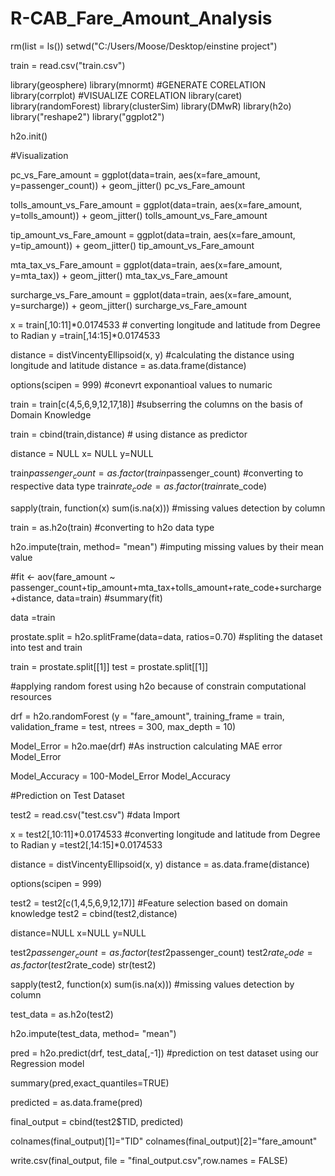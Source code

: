 # R-CAB_Fare_Amount_Analysis

rm(list = ls())
setwd("C:/Users/Moose/Desktop/einstine project")

train = read.csv("train.csv")

library(geosphere)
library(mnormt) #GENERATE CORELATION
library(corrplot) #VISUALIZE CORELATION
library(caret)
library(randomForest)
library(clusterSim)
library(DMwR)
library(h2o)
library("reshape2")
library("ggplot2")

h2o.init()

#Visualization

pc_vs_Fare_amount = ggplot(data=train,
       aes(x=fare_amount, y=passenger_count)) +
  geom_jitter()
pc_vs_Fare_amount


tolls_amount_vs_Fare_amount = ggplot(data=train,
                           aes(x=fare_amount, y=tolls_amount)) +
  geom_jitter()
tolls_amount_vs_Fare_amount



tip_amount_vs_Fare_amount = ggplot(data=train,
                                     aes(x=fare_amount, y=tip_amount)) +
  geom_jitter()
tip_amount_vs_Fare_amount



mta_tax_vs_Fare_amount = ggplot(data=train,
                                     aes(x=fare_amount, y=mta_tax)) +
  geom_jitter()
mta_tax_vs_Fare_amount


surcharge_vs_Fare_amount = ggplot(data=train,
                                     aes(x=fare_amount, y=surcharge)) +
  geom_jitter()
surcharge_vs_Fare_amount



x = train[,10:11]*0.0174533   # converting longitude and latitude from Degree to Radian
y =train[,14:15]*0.0174533

distance = distVincentyEllipsoid(x, y)   #calculating the distance using longitude and latitude
distance = as.data.frame(distance)

options(scipen = 999) #conevrt exponantioal values to numaric

train = train[c(4,5,6,9,12,17,18)] #subserring the columns on the basis of Domain Knowledge

train = cbind(train,distance)   # using distance as predictor

distance  = NULL
x= NULL
y=NULL


train$passenger_count = as.factor(train$passenger_count) #converting to respective data type
train$rate_code = as.factor(train$rate_code)


sapply(train, function(x) sum(is.na(x)))                  #missing values detection by column 

train = as.h2o(train)                                     #converting to h2o data type

h2o.impute(train,  method= "mean")                  #imputing missing values by their mean value
 


#fit <- aov(fare_amount ~ passenger_count+tip_amount+mta_tax+tolls_amount+rate_code+surcharge+distance, data=train)
#summary(fit) 



data =train


prostate.split =  h2o.splitFrame(data=data, ratios=0.70)    #spliting the dataset into test and train

train = prostate.split[[1]]
test =  prostate.split[[1]]

#applying random forest using h2o because of constrain computational resources

drf = h2o.randomForest (y = "fare_amount",
                        training_frame    = train,
                        validation_frame  = test,
                        ntrees            = 300,
                        max_depth         = 10)


Model_Error = h2o.mae(drf)   #As instruction calculating MAE error
Model_Error

Model_Accuracy = 100-Model_Error
Model_Accuracy


#Prediction on Test Dataset

test2 = read.csv("test.csv")       #data Import

x = test2[,10:11]*0.0174533        #converting longitude and latitude from Degree to Radian
y =test2[,14:15]*0.0174533


distance = distVincentyEllipsoid(x, y)
distance = as.data.frame(distance)

options(scipen = 999)

test2 = test2[c(1,4,5,6,9,12,17)] #Feature selection based on domain knowledge
test2 = cbind(test2,distance)

distance=NULL
x=NULL
y=NULL



test2$passenger_count = as.factor(test2$passenger_count)
test2$rate_code = as.factor(test2$rate_code)
str(test2)

sapply(test2, function(x) sum(is.na(x)))   #missing values detection by column 

test_data = as.h2o(test2)

h2o.impute(test_data,  method= "mean")


pred = h2o.predict(drf, test_data[,-1])  #prediction on test dataset using our Regression model

summary(pred,exact_quantiles=TRUE)


predicted = as.data.frame(pred)       

final_output = cbind(test2$TID, predicted)

colnames(final_output)[1]="TID"
colnames(final_output)[2]="fare_amount"


write.csv(final_output, file = "final_output.csv",row.names = FALSE)
